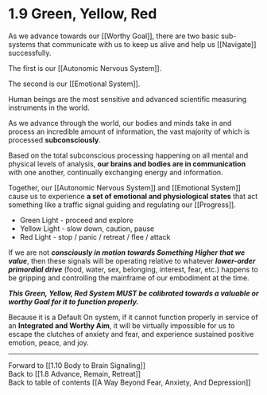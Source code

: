 # 1.9 Green, Yellow, Red

As we advance towards our [[Worthy Goal]], there are two basic sub-systems that communicate with us to keep us alive and help us [[Navigate]] successfully.

The first is our [[Autonomic Nervous System]].

The second is our [[Emotional System]].

Human beings are the most sensitive and advanced scientific measuring instruments in the world.

As we advance through the world, our bodies and minds take in and process an incredible amount of information, the vast majority of which is processed **subconsciously**.

Based on the total subconscious processing happening on all mental and physical levels of analysis, **our brains and bodies are in communication** with one another, continually exchanging energy and information. 

Together, our [[Autonomic Nervous System]] and [[Emotional System]] cause us to experience **a set of emotional and physiological states** that act something like a traffic signal guiding and regulating our [[Progress]].  

- Green Light - proceed and explore   
- Yellow Light - slow down, caution, pause  
- Red Light  - stop / panic / retreat / flee / attack  

If we are not ***consciously in motion towards Something Higher that we value***, then these signals will be operating relative to whatever ***lower-order primordial drive*** (food, water, sex, belonging, interest, fear, etc.) happens to be gripping and controlling the mainframe of our embodiment at the time.

***This Green, Yellow, Red System MUST be calibrated towards a valuable or worthy Goal for it to function properly.***

Because it is a Default On system, if it cannot function properly in service of an **Integrated and Worthy Aim**, it will be virtually impossible for us to escape the clutches of anxiety and fear, and experience sustained positive emotion, peace, and joy. 

___

Forward to [[1.10 Body to Brain Signaling]]      
Back to [[1.8 Advance, Remain, Retreat]]      
Back to table of contents [[A Way Beyond Fear, Anxiety, And Depression]]    
